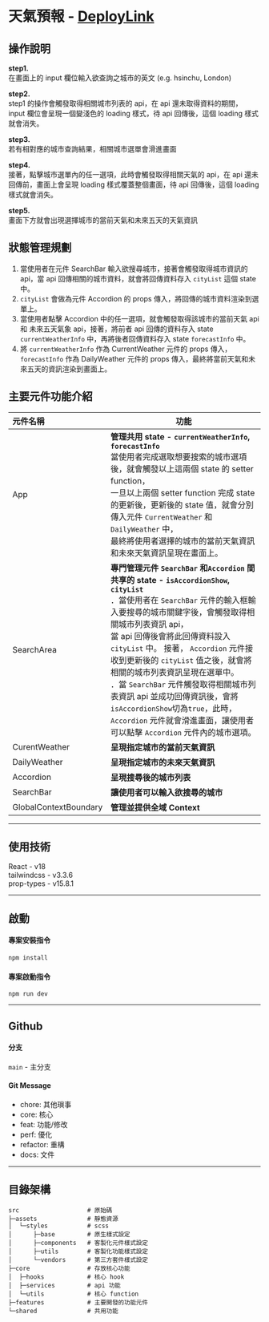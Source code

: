 # 天氣預報 - [DeployLink](https://landy510.github.io/weather-project/)

## 操作說明
**step1.** <br/>
在畫面上的 input 欄位輸入欲查詢之城市的英文 (e.g. hsinchu, London) <br/>

**step2.** <br/>
step1 的操作會觸發取得相關城市列表的 api，在 api 還未取得資料的期間， input 欄位會呈現一個變淺色的 loading 樣式，待 api 回傳後，這個 loading 樣式就會消失。<br/>

**step3.** <br/>
若有相對應的城市查詢結果，相關城市選單會滑進畫面 <br/>

**step4.** <br/>
接著，點擊城市選單內的任一選項，此時會觸發取得相關天氣的 api，在 api 還未回傳前，畫面上會呈現 loading 樣式覆蓋整個畫面，待 api 回傳後，這個 loading 樣式就會消失。<br/>

**step5.** <br/>
畫面下方就會出現選擇城市的當前天氣和未來五天的天氣資訊

## 狀態管理規劃
1. 當使用者在元件 SearchBar 輸入欲搜尋城市，接著會觸發取得城市資訊的 api，當 api 回傳相關的城市資料，就會將回傳資料存入 `cityList` 這個 state 中。
2. `cityList` 會做為元件 Accordion 的 props 傳入，將回傳的城市資料渲染到選單上。
3. 當使用者點擊 Accordion 中的任一選項，就會觸發取得該城市的當前天氣 api 和 未來五天氣象 api，接著，將前者 api 回傳的資料存入 state `currentWeatherInfo` 中，再將後者回傳資料存入 state `forecastInfo` 中。
4. 將 `currentWeatherInfo` 作為 CurrentWeather 元件的 props 傳入，`forecastInfo` 作為 DailyWeather 元件的 props 傳入，最終將當前天氣和未來五天的資訊渲染到畫面上。
 

## 主要元件功能介紹
<table>
   <thead>
      <tr>
         <th style='text-align:left;'>元件名稱</th>
         <th>功能</th>
      </tr>
   </thead>
   <tbody>
      <tr>
         <td style='width:100px;'>App</td>
         <td>
             <strong>
             管理共用 state - <code>currentWeatherInfo</code>,  <code>forecastInfo</code>
             </strong> <br/>
             當使用者完成選取想要搜索的城市選項後，就會觸發以上這兩個 state 的 setter function， <br/>
             一旦以上兩個 setter function 完成 state 的更新後，更新後的 state 值，就會分別傳入元件 <code>CurrentWeather</code> 和             <code>DailyWeather</code> 中，<br/>
             最終將使用者選擇的城市的當前天氣資訊和未來天氣資訊呈現在畫面上。
         </td>
      </tr>
      <tr>
         <td style='width:100px;'>SearchArea</td>
         <td>
             <strong>
                專門管理元件 <code>SearchBar</code> 和<code>Accordion</code> 間共享的 state - <code>isAccordionShow</code>, <code>cityList</code>
             </strong> <br/>
             ．當使用者在 <code>SearchBar</code> 元件的輸入框輸入要搜尋的城市關鍵字後，會觸發取得相關城市列表資訊 api，<br/>
             當 api 回傳後會將此回傳資料設入 <code>cityList</code> 中。
             接著， <code>Accordion</code> 元件接收到更新後的 <code>cityList</code> 值之後，就會將相關的城市列表資訊呈現在選單中。 <br/>
             ．當 <code>SearchBar</code> 元件觸發取得相關城市列表資訊 api 並成功回傳資訊後，會將<code>isAccordionShow</code>切為<code>true</code>，此時，<code>Accordion</code> 元件就會滑進畫面，讓使用者可以點擊 <code>Accordion</code> 元件內的城市選項。
         </td>
      </tr>
      <tr>
         <td style='width:100px;'>CurentWeather</td>
         <td>
             <strong>
                呈現指定城市的當前天氣資訊
             </strong>
         </td>
      </tr>
      <tr>
         <td style='width:100px;'>DailyWeather</td>
         <td>
             <strong>
                呈現指定城市的未來天氣資訊
             </strong>
         </td>
      </tr>
      <tr>
         <td style='width:100px;'>Accordion</td>
         <td>
             <strong>
                呈現搜尋後的城市列表
             </strong>
         </td>
      </tr>
      <tr>
         <td style='width:100px;'>SearchBar</td>
         <td>
             <strong>
                讓使用者可以輸入欲搜尋的城市
             </strong>
         </td>
      </tr>
      <tr>
         <td style='width:100px;'>GlobalContextBoundary</td>
         <td>
             <strong>
                管理並提供全域 Context
             </strong>
         </td>
      </tr>
   </tbody>
</table>

---

## 使用技術
React - v18 <br/>
tailwindcss - v3.3.6 <br/>
prop-types - v15.8.1

---

## 啟動
#### 專案安裝指令
`npm install`
#### 專案啟動指令
`npm run dev`

---

## Github
#### 分支
`main` - 主分支
#### Git Message
* chore: 其他瑣事
* core: 核心
* feat: 功能/修改
* perf: 優化
* refactor: 重構
* docs: 文件

---

## 目錄架構
```
src                   # 原始碼
├─assets              # 靜態資源
│  └─styles           # scss
│      ├─base         # 原生樣式設定
│      ├─components   # 客製化元件樣式設定
│      ├─utils        # 客製化功能樣式設定
│      └─vendors      # 第三方套件樣式設定
├─core                # 存放核心功能
│  ├─hooks            # 核心 hook
│  ├─services         # api 功能
│  └─utils            # 核心 function
├─features            # 主要開發的功能元件
└─shared              # 共用功能

```